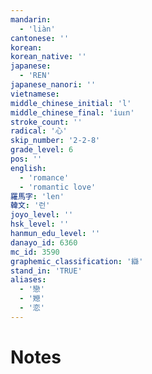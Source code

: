 ```yaml
---
mandarin:
  - 'liàn'
cantonese: ''
korean:
korean_native: ''
japanese:
  - 'REN'
japanese_nanori: ''
vietnamese:
middle_chinese_initial: 'l'
middle_chinese_final: 'iuᴇn'
stroke_count: ''
radical: '心'
skip_number: '2-2-8'
grade_level: 6
pos: ''
english:
  - 'romance'
  - 'romantic love'
羅馬字: 'len'
韓文: '런'
joyo_level: ''
hsk_level: ''
hanmun_edu_level: ''
danayo_id: 6360
mc_id: 3590
graphemic_classification: '䜌'
stand_in: 'TRUE'
aliases:
  - '戀'
  - '㜻'
  - '恋'
---
```


# Notes
